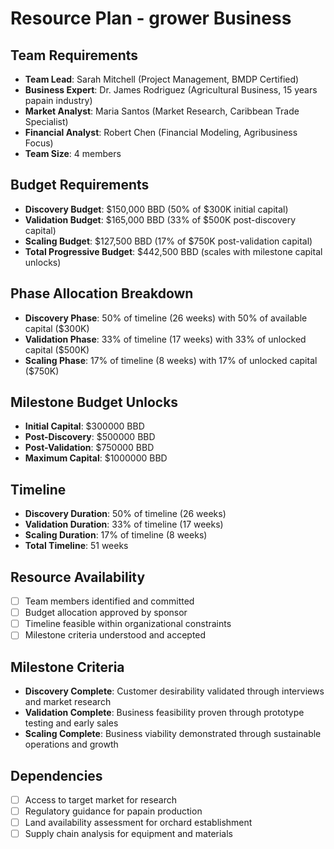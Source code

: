 # Resource Plan - grower Business

## Team Requirements
- **Team Lead**: Sarah Mitchell (Project Management, BMDP Certified)
- **Business Expert**: Dr. James Rodriguez (Agricultural Business, 15 years papain industry)
- **Market Analyst**: Maria Santos (Market Research, Caribbean Trade Specialist)
- **Financial Analyst**: Robert Chen (Financial Modeling, Agribusiness Focus)
- **Team Size**: 4 members

## Budget Requirements
- **Discovery Budget**: $150,000 BBD (50% of $300K initial capital)
- **Validation Budget**: $165,000 BBD (33% of $500K post-discovery capital)
- **Scaling Budget**: $127,500 BBD (17% of $750K post-validation capital)
- **Total Progressive Budget**: $442,500 BBD (scales with milestone capital unlocks)

## Phase Allocation Breakdown
- **Discovery Phase**: 50% of timeline (26 weeks) with 50% of available capital ($300K)
- **Validation Phase**: 33% of timeline (17 weeks) with 33% of unlocked capital ($500K)
- **Scaling Phase**: 17% of timeline (8 weeks) with 17% of unlocked capital ($750K)

## Milestone Budget Unlocks
- **Initial Capital**: $300000 BBD
- **Post-Discovery**: $500000 BBD
- **Post-Validation**: $750000 BBD
- **Maximum Capital**: $1000000 BBD

## Timeline
- **Discovery Duration**: 50% of timeline (26 weeks)
- **Validation Duration**: 33% of timeline (17 weeks)
- **Scaling Duration**: 17% of timeline (8 weeks)
- **Total Timeline**: 51 weeks

## Resource Availability
- [ ] Team members identified and committed
- [ ] Budget allocation approved by sponsor
- [ ] Timeline feasible within organizational constraints
- [ ] Milestone criteria understood and accepted

## Milestone Criteria
- **Discovery Complete**: Customer desirability validated through interviews and market research
- **Validation Complete**: Business feasibility proven through prototype testing and early sales
- **Scaling Complete**: Business viability demonstrated through sustainable operations and growth

## Dependencies
- [ ] Access to target market for research
- [ ] Regulatory guidance for papain production
- [ ] Land availability assessment for orchard establishment
- [ ] Supply chain analysis for equipment and materials
